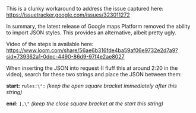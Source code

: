 This is a clunky workaround to address the issue captured here:
https://issuetracker.google.com/issues/323011272

In summary, the latest release of Google maps Platform removed the ability to import JSON styles. This provides an alternative, albeit pretty ugly.

Video of the steps is available here:
https://www.loom.com/share/56ae6b316fde4ba59af06e9732e2d7a9?sid=739362a1-0dec-4490-86d9-97f4e2ae8027


When inserting the JSON into request (I fluff this at around 2:20 in the video), search for these two strings and place the JSON between them: 

**start:** `rules:\":` *(keep the open square bracket immediately after this string)* 

**end:** `],\"` *(keep the close square bracket at the start this string)*
